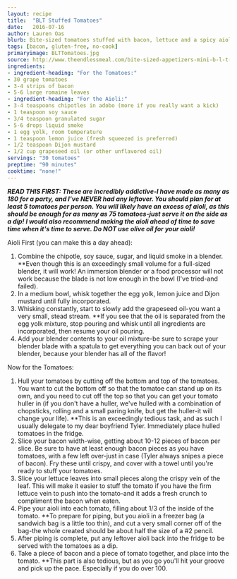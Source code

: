 ```yaml
---
layout: recipe
title:  "BLT Stuffed Tomatoes"
date:   2016-07-16
author: Lauren Oas
blurb: Bite-sized tomatoes stuffed with bacon, lettuce and a spicy aioli.
tags: [bacon, gluten-free, no-cook]
primaryimage: BLTTomatoes.jpg
source: http://www.theendlessmeal.com/bite-sized-appetizers-mini-b-l-t-cups/
ingredients: 
- ingredient-heading: "For the Tomatoes:"
- 30 grape tomatoes
- 3-4 strips of bacon
- 5-6 large romaine leaves
- ingredient-heading: "For the Aioli:"  
- 3-4 teaspoons chipotles in adobo (more if you really want a kick)
- 1 teaspoon soy sauce
- 3/4 teaspoon granulated sugar
- 5-6 drops liquid smoke
- 1 egg yolk, room temperature
- 1 teaspoon lemon juice (fresh squeezed is preferred)
- 1/2 teaspoon Dijon mustard
- 1/2 cup grapeseed oil (or other unflavored oil)
servings: "30 tomatoes"
preptime: "90 minutes"
cooktime: "none!"
---
```

<b><em>READ THIS FIRST: These are incredibly addictive-I have made as many as 180 for a party, and I've NEVER had any leftover. You should plan for at least 5 tomatoes per person. You will likely have an excess of aioli, as this should be enough for as many as 75 tomatoes-just serve it on the side as a dip! I would also recommend making the aioli ahead of time to save time when it's time to serve. Do NOT use olive oil for your aioli! </em></b>

Aioli First (you can make this a day ahead):

1. Combine the chipotle, soy sauce, sugar, and liquid smoke in a blender. **Even though this is an exceedingly small volume for a full-sized blender, it will work! An immersion blender or a food processor will not work because the blade is not low enough in the bowl (I've tried-and failed). 
2. In a medium bowl, whisk together the egg yolk, lemon juice and Dijon mustard until fully incorporated. 
3. Whisking constantly, start to slowly add the grapeseed oil-you want a very small, stead stream. **If you see that the oil is separated from the egg yolk mixture, stop pouring and whisk until all ingredients are incorporated, then resume your oil pouring. 
4. Add your blender contents to your oil mixture-be sure to scrape your blender blade with a spatula to get everything you can back out of your blender, because your blender has all of the flavor! 

Now for the Tomatoes:

1. Hull your tomatoes by cutting off the bottom and top of the tomatoes. You want to cut the bottom off so that the tomatoe can stand up on its own, and you need to cut off the top so that you can get your tomato huller in (if you don't have a huller, we've hulled with a combination of chopsticks, rolling and a small paring knife, but get the huller-it will change your life). **This is an exceedingly tedious task, and as such I usually delegate to my dear boyfriend Tyler. Immediately place hulled tomatoes in the fridge. 
2. Slice your bacon width-wise, getting about 10-12 pieces of bacon per slice. Be sure to have at least enough bacon pieces as you have tomatoes, with a few left over-just in case (Tyler always snipes a piece of bacon). Fry these until crispy, and cover with a towel until you're ready to stuff your tomatoes.
3. Slice your lettuce leaves into small pieces along the crispy vein of the leaf. This will make it easier to stuff the tomato if you have the firm lettuce vein to push into the tomato-and it adds a fresh crunch to compliment the bacon when eaten.
4. Pipe your aioli into each tomato, filling about 1/3 of the inside of the tomato. **To prepare for piping, but you aioli in a freezer bag (a sandwich bag is a little too thin), and cut a very small corner off of the bag-the whole created should be about half the size of a #2 pencil.
5. After piping is complete, put any leftover aioli back into the fridge to be served with the tomatoes as a dip.
6. Take a piece of bacon and a piece of tomato together, and place into the tomato. **This part is also tedious, but as you go you'll hit your groove and pick up the pace. Especially if you do over 100.